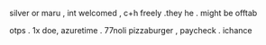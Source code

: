 silver or maru , int welcomed , c+h freely
.they he . might be offtab 


otps . 1x doe, azuretime . 77noli
pizzaburger , paycheck . ichance
<!---
F0RSAKENED/F0RSAKENED is a ✨ special ✨ repository because its `README.md` (this file) appears on your GitHub profile.
You can click the Preview link to take a look at your changes.
--->
